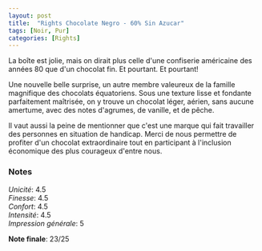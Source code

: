 ```yaml
---
layout: post
title:  "Rights Chocolate Negro - 60% Sin Azucar"
tags: [Noir, Pur] 
categories: [Rights]
---
```


La boîte est jolie, mais on dirait plus celle d'une confiserie américaine des années 80 que d'un chocolat fin.
Et pourtant. Et pourtant!

Une nouvelle belle surprise, un autre membre valeureux de la famille magnifique des chocolats équatoriens. Sous une texture lisse et fondante parfaitement maîtrisée, on y trouve un chocolat léger, aérien, sans aucune amertume, avec des notes d'agrumes, de vanille, et de pêche. 

Il vaut aussi la peine de mentionner que c'est une marque qui fait travailler des personnes en situation de handicap. Merci de nous permettre de profiter d'un chocolat extraordinaire tout en participant à l'inclusion économique des plus courageux d'entre nous.


### Notes

_Unicité_: 4.5  
_Finesse_: 4.5  
_Confort_: 4.5  
_Intensité_: 4.5  
_Impression générale_: 5

**Note finale**: 23/25